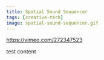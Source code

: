 ```yaml
---
title: Spatial Sound Sequencer
tags: [creative-tech]
image: spatial-sound-sequencer.gif
---
```


https://vimeo.com/272347523

test content

